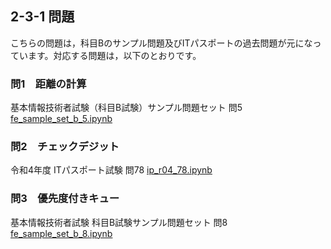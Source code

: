 ## 2-3-1 問題
こちらの問題は，科目Bのサンプル問題及びITパスポートの過去問題が元になっています。対応する問題は，以下のとおりです。

### 問1　距離の計算
基本情報技術者試験（科目B試験）サンプル問題セット 問5  
[fe_sample_set_b_5.ipynb](https://github.com/wakuwakustudyworld/fe-kamokuB/blob/main/fe_sample_set_b_5.ipynb)

### 問2　チェックデジット
令和4年度 ITパスポート試験 問78
[ip_r04_78.ipynb](https://github.com/wakuwakustudyworld/fe-kamokuB/blob/main/ip_r04_78.ipynb)

### 問3　優先度付きキュー
基本情報技術者試験 科目B試験サンプル問題セット 問8  
[fe_sample_set_b_8.ipynb](https://github.com/wakuwakustudyworld/fe-kamokuB/blob/main/fe_sample_set_b_8.ipynb)
